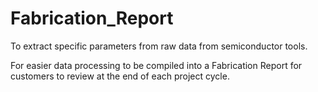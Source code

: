 # Fabrication_Report

To extract specific parameters from raw data from semiconductor tools.

For easier data processing to be compiled into a Fabrication Report for customers to review at the end of each project cycle.
